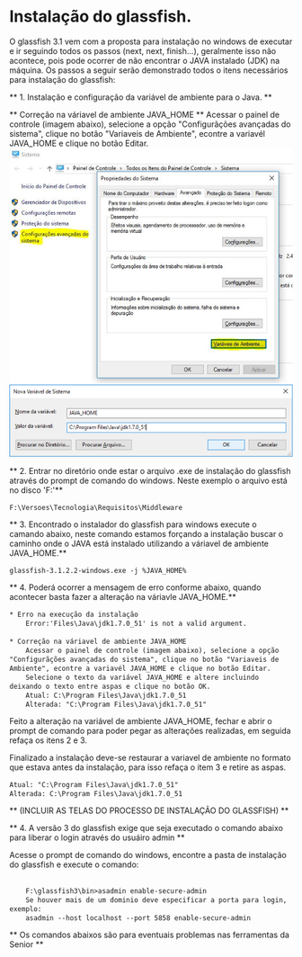 # Instalação do glassfish.
  
O glassfish 3.1 vem com a proposta para instalação no windows de executar e ir seguindo todos os passos (next, next, finish...), geralmente isso não acontece, pois pode ocorrer de não encontrar o JAVA instalado (JDK) na máquina.
Os passos a seguir serão demonstrado todos o itens necessários para instalação do glassfish:
  
** 1. Instalação e configuração da variável de ambiente para o Java. **
  
** Correção na váriavel de ambiente JAVA_HOME **
    Acessar o painel de controle (imagem abaixo), selecione a opção "Configurãções avançadas do sistema", clique no botão "Variaveis de Ambiente", econtre a variavél JAVA_HOME e clique no botão Editar.
![](.\PainelControle.jpg)
![](.\java_home.png)
  
** 2. Entrar no diretório onde estar o arquivo .exe de instalação do glassfish através do prompt de comando do windows. Neste exemplo o arquivo está no disco 'F:'**

```
F:\Versoes\Tecnologia\Requisitos\Middleware
```
  
** 3. Encontrado o instalador do glassfish para windows execute o camando abaixo, neste comando estamos forçando a instalação buscar o caminho onde o JAVA está instalado utilizando a váriavel de ambiente JAVA_HOME.**
  
```
glassfish-3.1.2.2-windows.exe -j %JAVA_HOME%
```
  
** 4. Poderá ocorrer a mensagem de erro conforme abaixo, quando acontecer basta fazer a alteração na váriavle JAVA_HOME.**
  
```
* Erro na execução da instalação
    Error:'Files\Java\jdk1.7.0_51' is not a valid argument.
  
* Correção na váriavel de ambiente JAVA_HOME
    Acessar o painel de controle (imagem abaixo), selecione a opção "Configurãções avançadas do sistema", clique no botão "Variaveis de Ambiente", econtre a variavél JAVA_HOME e clique no botão Editar.
    Selecione o texto da variável JAVA_HOME e altere incluindo deixando o texto entre aspas e clique no botão OK.
    Atual: C:\Program Files\Java\jdk1.7.0_51
    Alterada: "C:\Program Files\Java\jdk1.7.0_51"
```
  
Feito a alteração na variável de ambiente JAVA_HOME, fechar e abrir o prompt de comando para poder pegar as alterações realizadas, em seguida refaça os itens 2 e 3.
  
Finalizado a instalação deve-se restaurar a variavel de ambiente no formato que estava antes da instalação, para isso refaça o item 3 e retire as aspas.
  
```
Atual: "C:\Program Files\Java\jdk1.7.0_51"
Alterada: C:\Program Files\Java\jdk1.7.0_51
```
  
** (INCLUIR AS TELAS DO PROCESSO DE INSTALAÇÃO DO GLASSFISH) **
  
** 4. A versão 3 do glassfish exige que seja executado o comando abaixo para liberar o login através do usuáiro admin **
  
Acesse o prompt de comando do windows, encontre a pasta de instalação do glassfish e execute o comando: 

```
    
    F:\glassfish3\bin>asadmin enable-secure-admin
    Se houver mais de um dominio deve especificar a porta para login, exemplo:
    asadmin --host localhost --port 5858 enable-secure-admin
```
  
** Os comandos abaixos são para eventuais problemas nas ferramentas da Senior **
